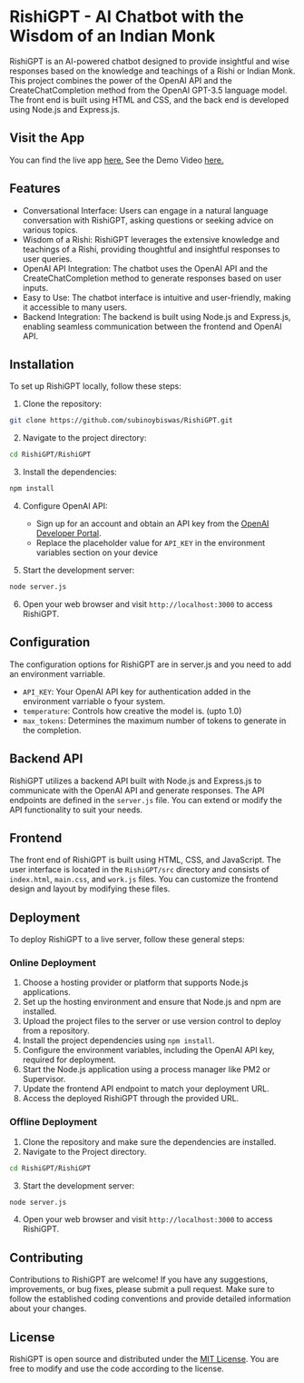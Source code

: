 # RishiGPT - AI Chatbot with the Wisdom of an Indian Monk

RishiGPT is an AI-powered chatbot designed to provide insightful and wise responses based on the knowledge and teachings of a Rishi or Indian Monk. This project combines the power of the OpenAI API and the CreateChatCompletion method from the OpenAI GPT-3.5 language model. The front end is built using HTML and CSS, and the back end is developed using Node.js and Express.js.
## Visit the App
You can find the live app [here.](https://rishigpt.onrender.com/)
See the Demo Video [here.](https://www.youtube.com/watch?v=LxT5nWDTq8Q)
## Features

- Conversational Interface: Users can engage in a natural language conversation with RishiGPT, asking questions or seeking advice on various topics.
- Wisdom of a Rishi: RishiGPT leverages the extensive knowledge and teachings of a Rishi, providing thoughtful and insightful responses to user queries.
- OpenAI API Integration: The chatbot uses the OpenAI API and the CreateChatCompletion method to generate responses based on user inputs.
- Easy to Use: The chatbot interface is intuitive and user-friendly, making it accessible to many users.
- Backend Integration: The backend is built using Node.js and Express.js, enabling seamless communication between the frontend and OpenAI API. 

## Installation

To set up RishiGPT locally, follow these steps:

1. Clone the repository:

```bash
git clone https://github.com/subinoybiswas/RishiGPT.git
```

2. Navigate to the project directory:

```bash
cd RishiGPT/RishiGPT
```

3. Install the dependencies:

```bash
npm install
```

4. Configure OpenAI API:

   - Sign up for an account and obtain an API key from the [OpenAI Developer Portal](https://platform.openai.com/signup).
   - Replace the placeholder value for `API_KEY` in the environment variables section on your device

5. Start the development server:

```bash
node server.js
```

6. Open your web browser and visit `http://localhost:3000` to access RishiGPT.

## Configuration

The configuration options for RishiGPT are in server.js and you need to add an environment varriable.

- `API_KEY`: Your OpenAI API key for authentication added in the environment varriable o fyour system.
- `temperature`: Controls how creative the model is. (upto 1.0)
- `max_tokens`: Determines the maximum number of tokens to generate in the completion.

## Backend API

RishiGPT utilizes a backend API built with Node.js and Express.js to communicate with the OpenAI API and generate responses. The API endpoints are defined in the `server.js` file. You can extend or modify the API functionality to suit your needs.

## Frontend

The front end of RishiGPT is built using HTML, CSS, and JavaScript. The user interface is located in the `RishiGPT/src` directory and consists of `index.html`, `main.css`, and `work.js` files. You can customize the frontend design and layout by modifying these files.

## Deployment

To deploy RishiGPT to a live server, follow these general steps:

### Online Deployment
1. Choose a hosting provider or platform that supports Node.js applications.
2. Set up the hosting environment and ensure that Node.js and npm are installed.
3. Upload the project files to the server or use version control to deploy from a repository.
4. Install the project dependencies using `npm install`.
5. Configure the environment variables, including the OpenAI API key, required for deployment.
6. Start the Node.js application using a process manager like PM2 or Supervisor.
7. Update the frontend API endpoint to match your deployment URL.
8. Access the deployed RishiGPT through the provided URL.

### Offline Deployment
1. Clone the repository and make sure the dependencies are installed.
2. Navigate to the Project directory.

```bash
cd RishiGPT/RishiGPT
```

3. Start the development server:

```bash
node server.js
```

4. Open your web browser and visit `http://localhost:3000` to access RishiGPT.

## Contributing

Contributions to RishiGPT are welcome! If you have any suggestions, improvements, or bug fixes, please submit a pull request. Make sure to follow the established coding conventions and provide detailed information about your changes.

## License

RishiGPT is open source and distributed under the [MIT License](https://opensource.org/licenses/MIT). You are free to modify and use the code according to the license.

